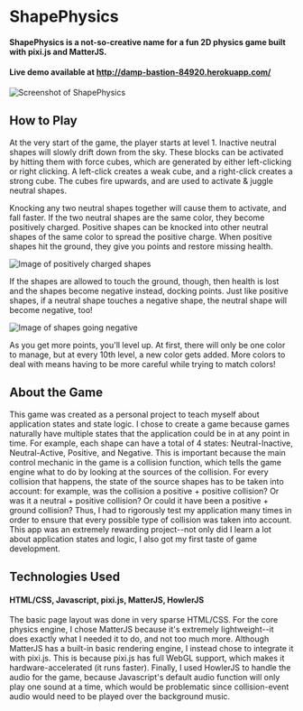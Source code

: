 # ShapePhysics
#### ShapePhysics is a not-so-creative name for a fun 2D physics game built with pixi.js and MatterJS.
#### Live demo available at http://damp-bastion-84920.herokuapp.com/

![Screenshot of ShapePhysics](http://i.imgur.com/IetDo0U.png "Title text")

## How to Play
At the very start of the game, the player starts at level 1. Inactive neutral shapes will slowly drift down from the sky. These blocks can be activated by hitting them with force cubes, which are generated by either left-clicking or right clicking. A left-click creates a weak cube, and a right-click creates a strong cube. The cubes fire upwards, and are used to activate & juggle neutral shapes.

Knocking any two neutral shapes together will cause them to activate, and fall faster. If the two neutral shapes are the same color, they become positively charged. Positive shapes can be knocked into other neutral shapes of the same color to spread the positive charge. When positive shapes hit the ground, they give you points and restore missing health.

![Image of positively charged shapes](http://i.imgur.com/rKB5GtC.png "Title text")


If the shapes are allowed to touch the ground, though, then health is lost and the shapes become negative instead, docking points. Just like positive shapes, if a neutral shape touches a negative shape, the neutral shape will become negative, too!

![Image of shapes going negative](http://i.imgur.com/txrZtfL.png "Title text")

As you get more points, you'll level up. At first, there will only be one color to manage, but at every 10th level, a new color gets added. More colors to deal with means having to be more careful while trying to match colors!

## About the Game
This game was created as a personal project to teach myself about application states and state logic. I chose to create a game because games naturally have multiple states that the application could be in at any point in time. For example, each shape can have a total of 4 states: Neutral-Inactive, Neutral-Active, Positive, and Negative. This is important because the main control mechanic in the game is a collision function, which tells the game engine what to do by looking at the sources of the collision. For every collision that happens, the state of the source shapes has to be taken into account: for example, was the collision a positive + positive collision? Or was it a neutral + positive collision? Or could it have been a positive + ground collision? Thus, I had to rigorously test my application many times in order to ensure that every possible type of collision was taken into account. This app was an extremely rewarding project--not only did I learn a lot about application states and logic, I also got my first taste of game development.

## Technologies Used
#### HTML/CSS, Javascript, pixi.js, MatterJS, HowlerJS
The basic page layout was done in very sparse HTML/CSS. For the core physics engine, I chose MatterJS because it's extremely lightweight--it does exactly what I needed it to do, and not too much more. Although MatterJS has a built-in basic rendering engine, I instead chose to integrate it with pixi.js. This is because pixi.js has full WebGL support, which makes it hardware-accelerated (it runs faster). Finally, I used HowlerJS to handle the audio for the game, because Javascript's default audio function will only play one sound at a time, which would be problematic since collision-event audio would need to be played over the background music.
